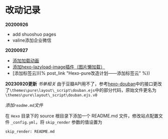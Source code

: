 # 改动记录

**20200926**

+ add shuoshuo pages
+ valine添加企业微信

**20200927**

+ [添加加载动画](https://abobot.github.io/20210927/hexo-pure-gai-zao-ji-hua-tian-jia-jia-zai-dong-hua.html)
+ [添加hexo-lazyload-image插件（图片懒加载）](https://abobot.github.io/20210927/hexo-pure-gai-zao-ji-hua-tu-pian-lan-jia-zai.html)
+ [添加标签云]({% post_link "Hexo-pure改造计划——添加标签云" %})


**20230920更新**
*书单相关*
由于豆瓣API用不了，参考[hexo-douban](https://github.com/mythsman/hexo-douban)中的接口更改了`\themes\pure\layout\_script\douban.ejs`中的部分代码，原始文件更名为`\themes\pure\layout\_script\douban.ejs.v0`

*添加`readme.md`文件*

在 `Hexo` 目录下的 source 根目录下添加一个 README.md 文件，修改站点配置文件 `_config.yml`，将 `skip_render` 参数的值设置为

`skip_render: README.md`
